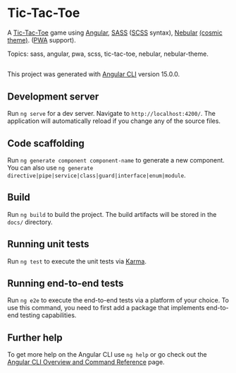 # Tic-Tac-Toe

A [Tic-Tac-Toe](https://en.wikipedia.org/wiki/Tic-tac-toe) game using [Angular](https://angular.io), [SASS](https://sass-lang.com) ([SCSS](https://sass-lang.com/documentation/syntax/#scss) syntax), [Nebular](https://akveo.github.io/nebular) [(cosmic theme)](https://akveo.github.io/nebular/docs/design-system/cosmic-theme). ([PWA](https://web.dev/progressive-web-apps) support).

Topics: sass, angular, pwa, scss, tic-tac-toe, nebular, nebular-theme.

##

This project was generated with [Angular CLI](https://github.com/angular/angular-cli) version 15.0.0.

## Development server

Run `ng serve` for a dev server. Navigate to `http://localhost:4200/`. The application will automatically reload if you change any of the source files.

## Code scaffolding

Run `ng generate component component-name` to generate a new component. You can also use `ng generate directive|pipe|service|class|guard|interface|enum|module`.

## Build

Run `ng build` to build the project. The build artifacts will be stored in the `docs/` directory.

## Running unit tests

Run `ng test` to execute the unit tests via [Karma](https://karma-runner.github.io).

## Running end-to-end tests

Run `ng e2e` to execute the end-to-end tests via a platform of your choice. To use this command, you need to first add a package that implements end-to-end testing capabilities.

## Further help

To get more help on the Angular CLI use `ng help` or go check out the [Angular CLI Overview and Command Reference](https://angular.io/cli) page.
